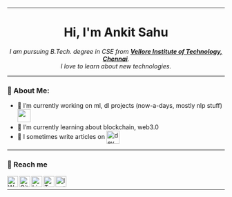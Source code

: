 

<hr>
<h1 align="center">Hi, I'm Ankit Sahu</h1>


<p align="center">
  <em>
    I am pursuing B.Tech. degree in CSE from <a href="https://chennai.vit.ac.in"> <b>Vellore Institute of Technology, Chennai</b></a>.<br>
    I love to learn about new technologies. <br>
  </em> 
</p>
<hr>

### 🤵 About Me:
- 🔭 I’m currently working on ml, dl projects (now-a-days, mostly nlp stuff)
      <img src="https://media.giphy.com/media/WUlplcMpOCEmTGBtBW/giphy.gif" width="30">
- 🌱 I’m currently learning about blockchain, web3.0
- 📝 I sometimes write articles on 
      [<img align="center" alt="dev" height="30px" src="https://d2fltix0v2e0sb.cloudfront.net/dev-badge.svg" />](https://dev.to/ankitsahu)
<!-- - ⚡ Fun fact: I can't stop distro hopping -->

<hr>

### 💬 Reach me

[<img align="left" alt="Website" height="25px" src="https://cdn-icons-png.flaticon.com/512/3988/3988027.png" />](https://ankitsawho.github.io/)
[<img align="left" alt="Github" height="25px" src="https://cdn-icons-png.flaticon.com/512/889/889192.png" />](https://github.com/ankitsawho)
[<img align="left" alt="LinkedIn" height="25px" src="https://cdn-icons-png.flaticon.com/512/1383/1383262.png"/>](https://www.linkedin.com/in/ankit-kumar-sahu-8817681a4/)
[<img align="left" alt="Twitter" height="25px" src="https://cdn-icons-png.flaticon.com/512/725/725311.png" />](https://twitter.com/ankitsawho)
[<img align="left" alt="Instagram" height="25px" src="https://cdn-icons-png.flaticon.com/512/408/408707.png" />](https://instagram.com/ankitsawho/)
<br>
<hr>



<!-- - 👯 I’m looking to collaborate on ... -->
<!-- - 🤔 I’m looking for help with ... -->
<!-- - 💬 Ask me about ... -->
<!-- - 📫 How to reach me: ... -->
<!-- - 😄 Pronouns: ... -->
